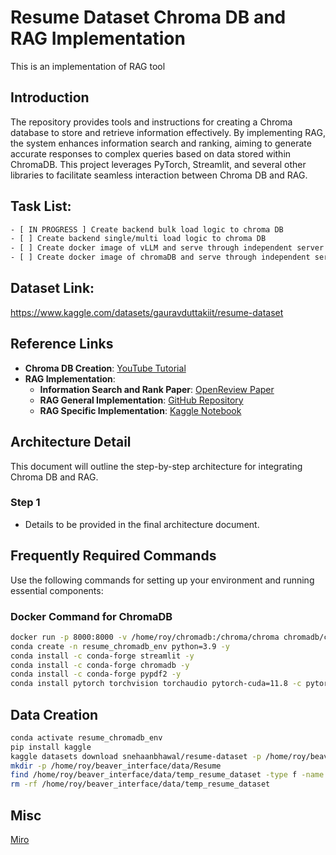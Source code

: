 # Resume Dataset Chroma DB and RAG Implementation

This is an implementation of RAG tool 

## Introduction

The repository provides tools and instructions for creating a Chroma database to store and retrieve information effectively. By implementing RAG, the system enhances information search and ranking, aiming to generate accurate responses to complex queries based on data stored within ChromaDB. This project leverages PyTorch, Streamlit, and several other libraries to facilitate seamless interaction between Chroma DB and RAG.

## Task List:
```bash
- [ IN PROGRESS ] Create backend bulk load logic to chroma DB
- [ ] Create backend single/multi load logic to chroma DB
- [ ] Create docker image of vLLM and serve through independent server 
- [ ] Create docker image of chromaDB and serve through independent server 

```

## Dataset Link: 
https://www.kaggle.com/datasets/gauravduttakiit/resume-dataset

## Reference Links

- **Chroma DB Creation**: [YouTube Tutorial](https://www.youtube.com/watch?v=61kaK-e3Owc)
- **RAG Implementation**:
  - **Information Search and Rank Paper**: [OpenReview Paper](https://openreview.net/pdf?id=vhLAb1dpIw)
  - **RAG General Implementation**: [GitHub Repository](https://github.com/GURPREETKAURJETHRA/RAG-using-Llama3-Langchain-and-ChromaDB)
  - **RAG Specific Implementation**: [Kaggle Notebook](https://www.kaggle.com/code/gpreda/rag-using-llama3-langchain-and-chromadb)

## Architecture Detail

This document will outline the step-by-step architecture for integrating Chroma DB and RAG.

### Step 1

- Details to be provided in the final architecture document.

## Frequently Required Commands

Use the following commands for setting up your environment and running essential components:

### Docker Command for ChromaDB

```bash
docker run -p 8000:8000 -v /home/roy/chromadb:/chroma/chroma chromadb/chroma
conda create -n resume_chromadb_env python=3.9 -y
conda install -c conda-forge streamlit -y
conda install -c conda-forge chromadb -y
conda install -c conda-forge pypdf2 -y
conda install pytorch torchvision torchaudio pytorch-cuda=11.8 -c pytorch -c nvidia -y

```



## Data Creation 

```bash
conda activate resume_chromadb_env
pip install kaggle
kaggle datasets download snehaanbhawal/resume-dataset -p /home/roy/beaver_interface/data/temp_resume_dataset --unzip
mkdir -p /home/roy/beaver_interface/data/Resume
find /home/roy/beaver_interface/data/temp_resume_dataset -type f -name "*.pdf" -exec mv {} /home/roy/beaver_interface/data/Resume \;
rm -rf /home/roy/beaver_interface/data/temp_resume_dataset

```


## Misc
[Miro](https://miro.com/app/board/uXjVLEHfhy4=/)